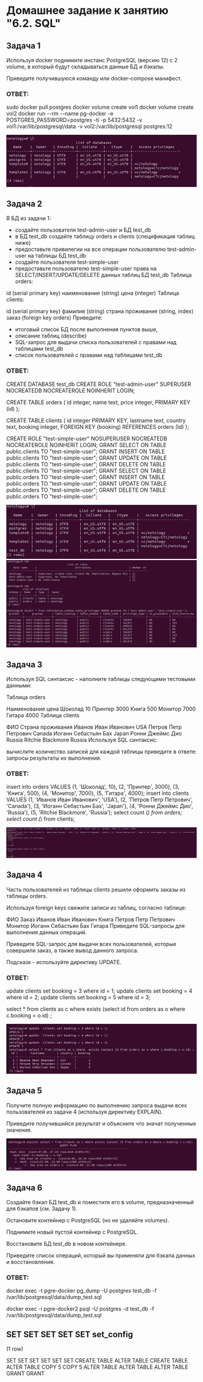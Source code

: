 # Домашнее задание к занятию "6.2. SQL"

## Задача 1
Используя docker поднимите инстанс PostgreSQL (версию 12) c 2 volume, в который будут складываться данные БД и бэкапы.

Приведите получившуюся команду или docker-compose манифест.

### ОТВЕТ:

sudo docker pull postgres
docker volume create vol1
docker volume create vol2
docker run --rm --name pg-docker -e POSTGRES_PASSWORD=postgres -ti -p 5432:5432 -v vol1:/var/lib/postgresql/data -v vol2:/var/lib/postgresql postgres:12

<img  src="https://raw.githubusercontent.com/ArmenVartanyan/devops-netology/main/6_2/1.jpg">


## Задача 2
В БД из задачи 1:

- создайте пользователя test-admin-user и БД test_db
- в БД test_db создайте таблицу orders и clients (спeцификация таблиц ниже)
- предоставьте привилегии на все операции пользователю test-admin-user на таблицы БД test_db
- создайте пользователя test-simple-user
- предоставьте пользователю test-simple-user права на SELECT/INSERT/UPDATE/DELETE данных таблиц БД test_db
Таблица orders:

id (serial primary key)
наименование (string)
цена (integer)
Таблица clients:

id (serial primary key)
фамилия (string)
страна проживания (string, index)
заказ (foreign key orders)
Приведите:

- итоговый список БД после выполнения пунктов выше,
- описание таблиц (describe)
- SQL-запрос для выдачи списка пользователей с правами над таблицами test_db
- список пользователей с правами над таблицами test_db

### ОТВЕТ:

CREATE DATABASE test_db
CREATE ROLE "test-admin-user" SUPERUSER NOCREATEDB NOCREATEROLE NOINHERIT LOGIN;

CREATE TABLE orders 
(
id integer, 
name text, 
price integer, 
PRIMARY KEY (id) 
);

CREATE TABLE clients 
(
	id integer PRIMARY KEY,
	lastname text,
	country text,
	booking integer,
	FOREIGN KEY (booking) REFERENCES orders (Id)
);

CREATE ROLE "test-simple-user" NOSUPERUSER NOCREATEDB NOCREATEROLE NOINHERIT LOGIN;
GRANT SELECT ON TABLE public.clients TO "test-simple-user";
GRANT INSERT ON TABLE public.clients TO "test-simple-user";
GRANT UPDATE ON TABLE public.clients TO "test-simple-user";
GRANT DELETE ON TABLE public.clients TO "test-simple-user";
GRANT SELECT ON TABLE public.orders TO "test-simple-user";
GRANT INSERT ON TABLE public.orders TO "test-simple-user";
GRANT UPDATE ON TABLE public.orders TO "test-simple-user";
GRANT DELETE ON TABLE public.orders TO "test-simple-user";

<img  src="https://raw.githubusercontent.com/ArmenVartanyan/devops-netology/main/6_2/2.1.jpg">
<img  src="https://raw.githubusercontent.com/ArmenVartanyan/devops-netology/main/6_2/2.2.jpg">

## Задача 3

Используя SQL синтаксис - наполните таблицы следующими тестовыми данными:

Таблица orders

Наименование	цена
Шоколад	10
Принтер	3000
Книга	500
Монитор	7000
Гитара	4000
Таблица clients

ФИО	Страна проживания
Иванов Иван Иванович	USA
Петров Петр Петрович	Canada
Иоганн Себастьян Бах	Japan
Ронни Джеймс Дио	Russia
Ritchie Blackmore	Russia
Используя SQL синтаксис:

вычислите количество записей для каждой таблицы
приведите в ответе:
запросы
результаты их выполнения.

### ОТВЕТ:

insert into orders VALUES (1, 'Шоколад', 10), (2, 'Принтер', 3000), (3, 'Книга', 500), (4, 'Монитор', 7000), (5, 'Гитара', 4000);
insert into clients VALUES (1, 'Иванов Иван Иванович', 'USA'), (2, 'Петров Петр Петрович', 'Canada'), (3, 'Иоганн Себастьян Бах', 'Japan'), (4, 'Ронни Джеймс Дио', 'Russia'), (5, 'Ritchie Blackmore', 'Russia');
select count (*) from orders;
select count (*) from clients;

<img  src="https://raw.githubusercontent.com/ArmenVartanyan/devops-netology/main/6_2/3.jpg">

## Задача 4

Часть пользователей из таблицы clients решили оформить заказы из таблицы orders.

Используя foreign keys свяжите записи из таблиц, согласно таблице:

ФИО	Заказ
Иванов Иван Иванович	Книга
Петров Петр Петрович	Монитор
Иоганн Себастьян Бах	Гитара
Приведите SQL-запросы для выполнения данных операций.

Приведите SQL-запрос для выдачи всех пользователей, которые совершили заказ, а также вывод данного запроса.

Подсказк - используйте директиву UPDATE.

### ОТВЕТ:

update  clients set booking = 3 where id = 1;
update  clients set booking = 4 where id = 2;
update  clients set booking = 5 where id = 3;

select * from clients as c where  exists (select id from orders as o where c.booking = o.id) ;

<img  src="https://raw.githubusercontent.com/ArmenVartanyan/devops-netology/main/6_2/4.jpg">

## Задача 5 

Получите полную информацию по выполнению запроса выдачи всех пользователей из задачи 4 (используя директиву EXPLAIN).

Приведите получившийся результат и объясните что значат полученные значения.

<img  src="https://raw.githubusercontent.com/ArmenVartanyan/devops-netology/main/6_2/5.jpg">

## Задача 6

Создайте бэкап БД test_db и поместите его в volume, предназначенный для бэкапов (см. Задачу 1).

Остановите контейнер с PostgreSQL (но не удаляйте volumes).

Поднимите новый пустой контейнер с PostgreSQL.

Восстановите БД test_db в новом контейнере.

Приведите список операций, который вы применяли для бэкапа данных и восстановления.

### ОТВЕТ:

docker exec -t pgre-docker pg_dump -U postgres test_db -f /var/lib/postgresql/data/dump_test.sql

docker exec -i pgre-docker2 psql -U postgres -d test_db -f /var/lib/postgresql/data/dump_test.sql

SET
SET
SET
SET
SET
 set_config 
------------
 
(1 row)

SET
SET
SET
SET
SET
SET
CREATE TABLE
ALTER TABLE
CREATE TABLE
ALTER TABLE
COPY 5
COPY 5
ALTER TABLE
ALTER TABLE
ALTER TABLE
GRANT
GRANT
